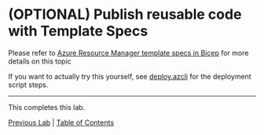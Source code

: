 # (OPTIONAL) Publish reusable code with Template Specs

Please refer to [Azure Resource Manager template specs in Bicep](https://learn.microsoft.com/en-us/azure/azure-resource-manager/bicep/template-specs) for more details on this topic

If you want to actually try this yourself, see [deploy.azcli](./deploy.azcli) for the deployment script steps.

---

This completes this lab.

[Previous Lab](../10_Deploy_Targets/readme.md) | [Table of Contents](../readme.md#bicep-labs)
